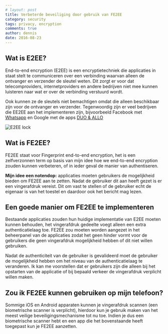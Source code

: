 ```yaml
---
# layout: post
title: Verbeterde beveiliging door gebruik van FE2EE
category: security
tags: privacy, encryption
comments: true
author: dennis
date: 2016-08-23
---
```


## Wat is E2EE?

End-to-end encryption (E2EE) is een encryptietechniek die applicaties in staat stelt te communiceren over een verbinding waarvan alleen de ontvanger en verzender de sleutel weten.
Dit zorgt er voor dat telecomproviders, internetproviders en andere bedrijven niet mee kunnen luisteren naar wat er over de verbinding verstuurd wordt. 

Ook kunnen ze de sleutels niet bemachtigen omdat die alleen beschikbaar zijn voor de ontvanger en verzender.
Tegenwoordig zijn er veel bedrijven die EE2EE aan het implementeren zijn, bijvoorbeeld Facebook met [Whatsapp](https://www.whatsapp.com/faq/en/general/28030015) en Google met de apps [DUO & ALLO](https://www.wired.com/2016/05/allo-duo-google-finally-encrypts-conversations-end-end/)

![E2EE lock](https://cdn-images-1.medium.com/max/1600/1*I2RsPH-EuM-Uu-WOPDRj_A.png)

## Wat is FE2EE?

FE2EE staat voor Fingerprint end-to-end encryption, het is een zelfverzonnen term op basis van mijn idee hoe we end-to-end encryption zouden kunnen verbeteren, of in ieder geval de manier van authentiseren.

**Mijn idee een notendop:** applicaties moeten gebruikers de mogelijkheid bieden om FE2EE aan te zetten. Nadat de gebruiker dit aan heeft gezet is er een vingerafdruk vereist. Dit om vast te stellen of de gebruiker echt de eigenaar is van het toestel en daardoor ook het bericht mag lezen.

## Een goede manier om FE2EE te implementeren

Bestaande applicaties zouden hun huidige implementatie van E2EE moeten kunnen behouden, het vingerafdruk gedeelte voegt alleen een extra authenticatielaag toe. 
FE2EE zou moeten worden aangezet in het beheerpanel van de applicaties zodat het geen hinder vormt voor de gebruikers die geen vingerafdruk mogelijkheid hebben of dit niet willen gebruiken.

Nadat de authenticiteit van de gebruiker is gevalideerd moet de gebruiker de mogelijkheid hebben om het niveau van de authenticatielaag te veranderen. 
Ik kan me voorstellen dat er gebruikers zijn die alleen bij het opstarten van de applicatie of bij bepaald verkeer de vingerafdruk verplicht willen maken.

## Zou ik FE2EE kunnen gebruiken op mijn telefoon?
Sommige iOS en Android apparaten kunnen je vingerafdruk scannen (een biometrische scanner is verplicht), hierdoor kun je gebruik maken van het meest veilige beveiligingsmechanisme tot nu toe.
Indien je dus een biometrische scanner hebt en een app die het bovenstaande heeft toegepast kun je FE2EE aanzetten.
